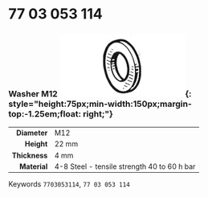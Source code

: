 # 77 03 053 114

### Washer M12 ![](../assets/images/parts/washer.png){: style="height:75px;min-width:150px;margin-top:-1.25em;float: right;"}

|   |   |
|---:|---|
**Diameter** | M12
**Height** |22 mm
**Thickness** |4 mm
**Material** | 4-8 Steel - tensile strength 40 to 60 h bar

Keywords `7703053114`, `77 03 053 114`
